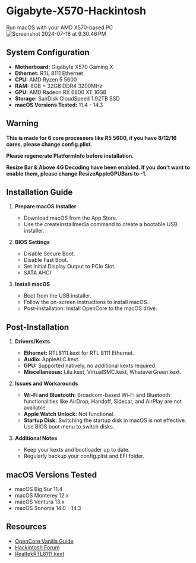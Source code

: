 # Gigabyte-X570-Hackintosh
 Run macOS with your AMD X570-based PC
![Screenshot 2024-07-18 at 9.30.46 PM](assets/Screenshot%202024-07-18%20at%209.30.46%E2%80%AFPM.png)

## System Configuration

- **Motherboard:** Gigabyte X570 Gaming X
- **Ethernet:** RTL 8111 Ethernet
- **CPU:** AMD Ryzen 5 5600
- **RAM:** 8GB + 32GB DDR4 3200MHz
- **GPU:** AMD Radeon RX 6800 XT 16GB
- **Storage:** SanDisk CloudSpeed 1.92TB SSD
- **macOS Versions Tested:** 11.4 - 14.3

## Warning
 **This is made for 6 core processors like R5 5600, if you have 8/12/16 cores, please change config.plist.**

 **Please regenerate PlatformInfo before installation.**

 **Resize Bar & Above 4G Decoding have been enabled. If you don't want to enable them, please change ResizeAppleGPUBars to -1.**

## Installation Guide

1. **Prepare macOS Installer**
   - Download macOS from the App Store.
   - Use the createinstallmedia command to create a bootable USB installer.

2. **BIOS Settings**
   - Disable Secure Boot.
   - Disable Fast Boot.
   - Set Initial Display Output to PCIe Slot.
   - SATA AHCI

3. **Install macOS**
   - Boot from the USB installer.
   - Follow the on-screen instructions to install macOS.
   - Post-installation: Install OpenCore to the macOS drive.

## Post-Installation

1. **Drivers/Kexts**
   - **Ethernet:** RTL8111.kext for RTL 8111 Ethernet.
   - **Audio:** AppleALC.kext.
   - **GPU:** Supported natively, no additional kexts required.
   - **Miscellaneous:** Lilu.kext, VirtualSMC.kext, WhateverGreen.kext.

2. **Issues and Workarounds**
   - **Wi-Fi and Bluetooth:** Broadcom-based Wi-Fi and Bluetooth functionalities like AirDrop, Handoff, Sidecar, and AirPlay are not available.
   - **Apple Watch Unlock:** Not functional.
   - **Startup Disk:** Switching the startup disk in macOS is not effective. Use BIOS boot menu to switch disks.

3. **Additional Notes**
   - Keep your kexts and bootloader up to date.
   - Regularly backup your config.plist and EFI folder.

## macOS Versions Tested

- macOS Big Sur 11.4
- macOS Monterey 12.x
- macOS Ventura 13.x
- macOS Sonoma 14.0 - 14.3

## Resources

- [OpenCore Vanilla Guide](https://dortania.github.io/OpenCore-Install-Guide/)
- [Hackintosh Forum](https://www.tonymacx86.com/)
- [RealtekRTL8111.kext](https://github.com/Mieze/RTL8111_driver_for_OS_X)